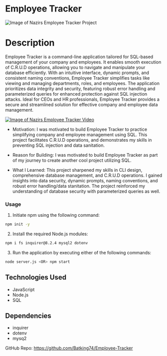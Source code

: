 # Employee Tracker

![Image of Nazirs Employee Tracker Project]()

# Description
Employee Tracker is a command-line application tailored for SQL-based management of your company and employees. It enables smooth execution of C.R.U.D operations, allowing you to navigate and manipulate your database efficiently. With an intuitive interface, dynamic prompts, and consistent naming conventions, Employee Tracker simplifies tasks like viewing and managing departments, roles, and employees. The application prioritizes data integrity and security, featuring robust error handling and parameterized queries for enhanced protection against SQL injection attacks. Ideal for CEOs and HR professionals, Employee Tracker provides a secure and streamlined solution for effective company and employee data management.

[![Image of Nazirs Employee Tracker Video](image)](video)

- Motivation: I was motivated to build Employee Tracker to practice simplifying company and employee management using SQL. This project facilitates C.R.U.D operations, and demonstrates my skills in preventing SQL injection and data sanitation.

- Reason for Building: I was motivated to build Employee Tracker as part of my journey to create another cool project utilizing SQL.

- What I Learned: This project sharpened my skills in CLI design, comprehensive database management, and C.R.U.D operations. I gained insights into data security, dynamic prompts, naming conventions, and robust error handling/data stanitation. The project reinforced my understanding of database security with parameterized queries as well.



### Usage

1. Initiate npm using the following command:
```bash
npm init -y
```

2. Install the required Node.js modules:
```bash
npm i fs inquirer@8.2.4 mysql2 dotenv
```


3. Run the application by executing either of the following commands:
```bash
node server.js <OR> npm start
```

## Technologies Used
- JavaScript
- Node.js
- SQL

## Dependencies
- inquirer
- dotenv
- mysq2

GitHub Repo: https://github.com/Batking74/Employee-Tracker